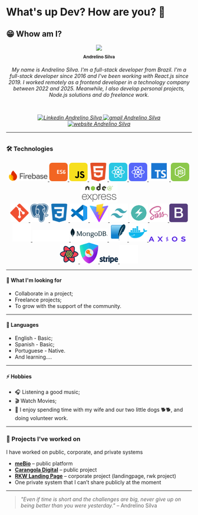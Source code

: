 
# What's up Dev? How are you? 👋

## 😁 Whow am I?

<p align="center">
<a href="https://app.rocketseat.com.br/me/andrelinosilva" target="_blank">
<img src="https://github.com/andrelinos.png" width="100px" atl="Foto de perfil do GitHub de AndreLino" />
<br /><sub><b>Andrelino Silva</b></sub>
</a>

<br />
<h6 align="center">
My name is Andrelino Silva. I'm a full-stack developer from Brazil. I'm a full-stack developer since 2016 and I've been working with React.js since 2019. I worked remotely as a frontend developer in a technology company between 2022 and 2025. Meanwhile, I also develop personal projects, Node.js solutions and do freelance work.
</p>

</p>
<br />

<p align="center">
    <a href="https://www.linkedin.com/in/andrelinosilva/" target="_blank">
        <img
            alt="Linkedin Andrelino Silva"
            src="https://img.shields.io/badge/-Andrelino%20Silva-%230077b5?style=flat-square&logo=linkedin">
    </a>
    <a href="mailto:andrelinodev@gmail.com">
        <img
            alt="gmail Andrelino Silva"
            src="https://img.shields.io/badge/Gmail-%23c14438?style=flat-square&logo=gmail&logoColor=white">
    </a>
    <a href="https://andrelino.dev/" target="_blank">
        <img
            alt="website Andrelino Silva"
            src="https://img.shields.io/badge/-andrelino.dev-3f80ee?style=flat-square&logo=&logoColor=white">
    </a>

</p>

---

### 🛠 Technologies

<p align="center">
 <a href="https://firebase.google.com/">
        <img src="/assets/icon-firebase.svg" alt="logo Firebase" width="106px">
    </a>
    <a href="http://www.ecma-international.org/ecma-262/6.0/">
        <img src="/assets/icon-ecmascript6.svg" alt="logo ECS6" width="50px" style="border-radius: 8px;">
    </a>
     <a href="https://www.javascript.com/">
        <img src="/assets/icon-javascript.svg" alt="logo JavaScript" width="50px" style="border-radius: 8px;">
    </a>
    <a href="https://developer.mozilla.org/en-US/docs/Web/HTML">
        <img src="/assets/icon-html5.svg" alt="logo HTML5" width="50px" style="border-radius: 8px;">
    </a>
    <a href="https://reactjs.org/">
        <img src="/assets/icon-react.svg" alt="logo React" width="50px" style="border-radius: 8px;">
    </a>
    <a href="https://reactnative.dev/">
        <img src="/assets/icon-react-native.svg" alt="logo React Native" width="50px" style="border-radius: 8px;">
    </a>
     <a href="https://www.typescriptlang.org/">
        <img src="/assets/icon-typescript.png" alt="logo Typescript" width="56px">
    </a>
    <a href="https://nodejs.org/en/">
        <img src="/assets/icon-nodejs.svg" alt="logo Node.js" width="50px" style="border-radius: 8px;">
    </a>
    <a href="https://expressjs.com/">
        <img src="/assets/icon-express2.png" alt="logo Express" width="100px">
    </a>
    <br/>
    <a href="https://git-scm.com/">
        <img src="/assets/icon-git.svg" alt="logo Git" width="50px">
    </a>
    <a href="https://www.postgresql.org/">
        <img src="/assets/icon-postgresql.svg" alt="logo PostgreSQL" width="50px">
    </a>
     <a href="https://developer.mozilla.org/en-US/docs/Web/CSS">
        <img src="/assets/icon-css3.svg" alt="logo CSS3" width="50px" style="border-radius: 8px;">
    </a>
    <a href="https://code.visualstudio.com/">
        <img src="/assets/icon-vscode.svg" alt="logo VSCode" width="50px">
    </a>
    <a href="https://vitejs.dev/">
        <img src="/assets/icon-vitejs.svg" alt="logo Vite.js" width="50px">
    </a>
    <a href="https://tailwindcss.com/">
        <img src="/assets/icon-tailwindcss.svg" alt="logo TailwindCSS" width="50px">
    </a>
    <a href="https://chakra-ui.com/">
        <img src="/assets/icon-chakra-ui.svg" alt="logo Chakra UI" width="50px">
    </a>
    <a href="https://sass-lang.com/">
        <img src="/assets/icon-sass.svg" alt="logo Sass" width="50px">
    </a>
    <a href="https://getbootstrap.com/">
        <img src="/assets/icon-bootstrap.svg" alt="logo Bootstrap" width="50px">
    </a>
    <a href="https://wordpress.org/">
        <img src="/assets/icon-wordpress.svg" alt="logo WordPress" width="50px">
    </a>
    <a href="https://www.prisma.io/">
        <img src="/assets/icon-prisma.svg" alt="logo Prisma ORM" width="100px">
    </a>
    <a href="https://www.mongodb.com/">
        <img src="/assets/icon-mongodb.svg" alt="logo MongoDB" width="100px">
    </a>
    <a href="https://www.sqlite.org/">
        <img src="/assets/icon-sqlite.svg" alt="logo SQLite" width="50px">
    </a>
    <a href="https://www.docker.com/">
        <img src="/assets/icon-docker.svg" alt="logo Docker" width="50px">
    </a>
    <a href="https://axios-http.com/">
        <img src="/assets/icon-axios.svg" alt="logo Axios" width="100px">
    </a>
    <a href="https://tanstack.com/query/">
        <img src="/assets/icon-react-query.svg" alt="logo React Query" width="50px">
    </a>
    <a href="https://next-auth.js.org/">
        <img src="/assets/icon-next-auth.png" alt="logo NextAuth.js" width="50px">
    </a>
    <a href="https://stripe.com/">
        <img src="/assets/icon-stripe.svg" alt="logo Stripe" width="50px">
    </a>
   <a href="https://www.mercadopago.com.br/" >
    <img src="/assets/icon-mercado-pago.svg" alt="logo Mercado Pago" width="50px">
</a>

</p>

---

#### 🚧 What I'm looking for

- Collaborate in a project;
- Freelance projects;
- To grow with the support of the community.

---

#### 💬 Languages

- English - Basic;
- Spanish - Basic;
- Portuguese - Native.
- And learning....

---

#### ⚡ Hobbies

- 🎧 Listening a good music;
- 🎬 Watch Movies;
- 👫 I enjoy spending time with my wife and our two little dogs 🐕🐕, and doing volunteer work.

---

### 🧩 Projects I've worked on

I have worked on public, corporate, and private systems

- [**meBio**](https://me.bio.br) – public platform
- [**Carangola Digital**](https://carangoladigital.com.br) – public project
- [**RKW Landing Page**](https://landingpage-rkw.custoconecta.com.br) – corporate project (landingpage, rwk project)
- One private system that I can’t share publicly at the moment

---

> *"Even if time is short and the challenges are big, never give up on being better than you were yesterday."* – Andrelino Silva

